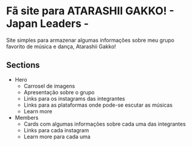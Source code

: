 
# Fã site para ATARASHII GAKKO! - Japan Leaders -

Site simples para armazenar algumas informações sobre meu grupo favorito de música e dança, Atarashii Gakko!

## Sections
- Hero
    - Carrosel de imagens
    - Apresentação sobre o grupo
    - Links para os instagrams das integrantes
    - Links para as plataformas onde pode-se escutar as músicas
    - Learn more
- Members
    - Cards com algumas informações sobre cada uma das integrantes
    - Links para cada instagram
    - Learn more para cada uma
